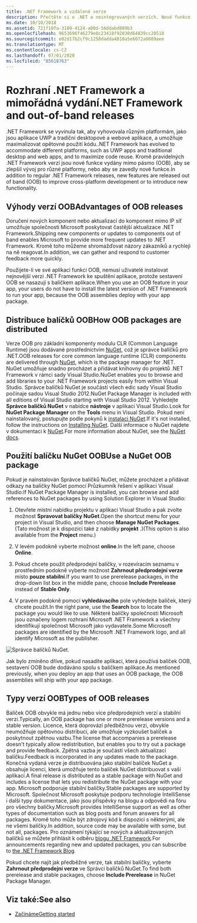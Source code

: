 ```yaml
---
title: .NET Framework a vzdálené verze
description: Přečtěte si o .NET a neintegrovaných verzích. Nové funkce jsou vydány mimo pásmo (OOB), které zlepšují vývoj pro různé platformy nebo zavádějí nové funkce.
ms.date: 10/10/2018
ms.assetid: 721f10fa-3189-4124-a00d-56ddabd889b3
ms.openlocfilehash: 9653696f46279e0c23418f92030d64839cc20518
ms.sourcegitcommit: e02d17b2cf9c1258dadda4810a5e6072a0089aee
ms.translationtype: MT
ms.contentlocale: cs-CZ
ms.lasthandoff: 07/01/2020
ms.locfileid: "85618763"
---
```

# <a name="net-framework-and-out-of-band-releases"></a><span data-ttu-id="849c8-104">Rozhraní .NET Framework a mimořádná vydání</span><span class="sxs-lookup"><span data-stu-id="849c8-104">.NET Framework and out-of-band releases</span></span>

<span data-ttu-id="849c8-105">.NET Framework se vyvinula tak, aby vyhovovala různým platformám, jako jsou aplikace UWP a tradiční desktopové a webové aplikace, a umožňuje maximalizovat opětovné použití kódu.</span><span class="sxs-lookup"><span data-stu-id="849c8-105">.NET Framework has evolved to accommodate different platforms, such as UWP apps and traditional desktop and web apps, and to maximize code reuse.</span></span> <span data-ttu-id="849c8-106">Kromě pravidelných .NET Framework verzí jsou nové funkce vydány mimo pásmo (OOB), aby se zlepšil vývoj pro různé platformy, nebo aby se zavedly nové funkce.</span><span class="sxs-lookup"><span data-stu-id="849c8-106">In addition to regular .NET Framework releases, new features are released out of band (OOB) to improve cross-platform development or to introduce new functionality.</span></span>

## <a name="advantages-of-oob-releases"></a><span data-ttu-id="849c8-107">Výhody verzí OOB</span><span class="sxs-lookup"><span data-stu-id="849c8-107">Advantages of OOB releases</span></span>

<span data-ttu-id="849c8-108">Doručení nových komponent nebo aktualizací do komponent mimo IP síť umožňuje společnosti Microsoft poskytovat častější aktualizace .NET Framework.</span><span class="sxs-lookup"><span data-stu-id="849c8-108">Shipping new components or updates to components out of band enables Microsoft to provide more frequent updates to .NET Framework.</span></span> <span data-ttu-id="849c8-109">Kromě toho můžeme shromažďovat názory zákazníků a rychleji na ně reagovat.</span><span class="sxs-lookup"><span data-stu-id="849c8-109">In addition, we can gather and respond to customer feedback more quickly.</span></span>

<span data-ttu-id="849c8-110">Použijete-li ve své aplikaci funkci OOB, nemusí uživatelé instalovat nejnovější verzi .NET Framework ke spuštění aplikace, protože sestavení OOB se nasazují s balíčkem aplikace.</span><span class="sxs-lookup"><span data-stu-id="849c8-110">When you use an OOB feature in your app, your users do not have to install the latest version of .NET Framework to run your app, because the OOB assemblies deploy with your app package.</span></span>

## <a name="how-oob-packages-are-distributed"></a><span data-ttu-id="849c8-111">Distribuce balíčků OOB</span><span class="sxs-lookup"><span data-stu-id="849c8-111">How OOB packages are distributed</span></span>

<span data-ttu-id="849c8-112">Verze OOB pro základní komponenty modulu CLR (Common Language Runtime) jsou dodávané prostřednictvím [NuGet](https://www.nuget.org/), což je správce balíčků pro .NET.</span><span class="sxs-lookup"><span data-stu-id="849c8-112">OOB releases for core common language runtime (CLR) components are delivered through [NuGet](https://www.nuget.org/), which is the package manager for .NET.</span></span> <span data-ttu-id="849c8-113">NuGet umožňuje snadno procházet a přidávat knihovny do projektů .NET Framework v rámci sady Visual Studio.</span><span class="sxs-lookup"><span data-stu-id="849c8-113">NuGet enables you to browse and add libraries to your .NET Framework projects easily from within Visual Studio.</span></span> <span data-ttu-id="849c8-114">Správce balíčků NuGet je součástí všech edic sady Visual Studio počínaje sadou Visual Studio 2012.</span><span class="sxs-lookup"><span data-stu-id="849c8-114">NuGet Package Manager is included with all editions of Visual Studio starting with Visual Studio 2012.</span></span> <span data-ttu-id="849c8-115">Vyhledejte **Správce balíčků NuGet** v nabídce **nástroje** v aplikaci Visual Studio.</span><span class="sxs-lookup"><span data-stu-id="849c8-115">Look for **NuGet Package Manager** on the **Tools** menu in Visual Studio.</span></span> <span data-ttu-id="849c8-116">Pokud není nainstalovaný, postupujte podle pokynů k [instalaci NuGet](/nuget/install-nuget-client-tools).</span><span class="sxs-lookup"><span data-stu-id="849c8-116">If it's not installed, follow the instructions on [Installing NuGet](/nuget/install-nuget-client-tools).</span></span> <span data-ttu-id="849c8-117">Další informace o NuGet najdete v dokumentaci k [NuGet](/nuget).</span><span class="sxs-lookup"><span data-stu-id="849c8-117">For more information about NuGet, see the [NuGet docs](/nuget).</span></span>

## <a name="use-a-nuget-oob-package"></a><span data-ttu-id="849c8-118">Použití balíčku NuGet OOB</span><span class="sxs-lookup"><span data-stu-id="849c8-118">Use a NuGet OOB package</span></span>

<span data-ttu-id="849c8-119">Pokud je nainstalován Správce balíčků NuGet, můžete procházet a přidávat odkazy na balíčky NuGet pomocí Průzkumník řešení v aplikaci Visual Studio:</span><span class="sxs-lookup"><span data-stu-id="849c8-119">If NuGet Package Manager is installed, you can browse and add references to NuGet packages by using Solution Explorer in Visual Studio:</span></span>

1. <span data-ttu-id="849c8-120">Otevřete místní nabídku projektu v aplikaci Visual Studio a pak zvolte možnost **Spravovat balíčky NuGet**.</span><span class="sxs-lookup"><span data-stu-id="849c8-120">Open the shortcut menu for your project in Visual Studio, and then choose **Manage NuGet Packages**.</span></span> <span data-ttu-id="849c8-121">(Tato možnost je k dispozici také z nabídky **projekt** .)</span><span class="sxs-lookup"><span data-stu-id="849c8-121">(This option is also available from the **Project** menu.)</span></span>

2. <span data-ttu-id="849c8-122">V levém podokně vyberte možnost **online**.</span><span class="sxs-lookup"><span data-stu-id="849c8-122">In the left pane, choose **Online**.</span></span>

3. <span data-ttu-id="849c8-123">Pokud chcete použít předprodejní balíčky, v rozevíracím seznamu v prostředním podokně vyberte možnost **Zahrnout předprodejní verze** místo **pouze stabilní**.</span><span class="sxs-lookup"><span data-stu-id="849c8-123">If you want to use prerelease packages, in the drop-down list box in the middle pane, choose **Include Prerelease** instead of **Stable Only**.</span></span>

4. <span data-ttu-id="849c8-124">V pravém podokně pomocí **vyhledávacího** pole vyhledejte balíček, který chcete použít.</span><span class="sxs-lookup"><span data-stu-id="849c8-124">In the right pane, use the **Search** box to locate the package you would like to use.</span></span> <span data-ttu-id="849c8-125">Některé balíčky společnosti Microsoft jsou označeny logem rozhraní Microsoft .NET Framework a všechny identifikují společnost Microsoft jako vydavatele.</span><span class="sxs-lookup"><span data-stu-id="849c8-125">Some Microsoft packages are identified by the Microsoft .NET Framework logo, and all identify Microsoft as the publisher.</span></span>

![Správce balíčků NuGet.](./media/the-net-framework-and-out-of-band-releases/nuget-package-manager-dialog.png)

<span data-ttu-id="849c8-127">Jak bylo zmíněno dříve, pokud nasadíte aplikaci, která používá balíček OOB, sestavení OOB bude dodáváno spolu s balíčkem aplikace.</span><span class="sxs-lookup"><span data-stu-id="849c8-127">As mentioned previously, when you deploy an app that uses an OOB package, the OOB assemblies will ship with your app package.</span></span>

## <a name="types-of-oob-releases"></a><span data-ttu-id="849c8-128">Typy verzí OOB</span><span class="sxs-lookup"><span data-stu-id="849c8-128">Types of OOB releases</span></span>

<span data-ttu-id="849c8-129">Balíček OOB obvykle má jednu nebo více předprodejních verzí a stabilní verzi.</span><span class="sxs-lookup"><span data-stu-id="849c8-129">Typically, an OOB package has one or more prerelease versions and a stable version.</span></span> <span data-ttu-id="849c8-130">Licence, která doprovází předběžnou verzi, obvykle neumožňuje opětovnou distribuci, ale umožňuje vyzkoušet balíček a poskytnout zpětnou vazbu.</span><span class="sxs-lookup"><span data-stu-id="849c8-130">The license that accompanies a prerelease doesn't typically allow redistribution, but enables you to try out a package and provide feedback.</span></span> <span data-ttu-id="849c8-131">Zpětná vazba je součástí všech aktualizací balíčku.</span><span class="sxs-lookup"><span data-stu-id="849c8-131">Feedback is incorporated in any updates made to the package.</span></span> <span data-ttu-id="849c8-132">Konečná vydaná verze je distribuována jako stabilní balíček NuGet a obsahuje licenci, která umožňuje tento balíček NuGet distribuovat s vaší aplikací.</span><span class="sxs-lookup"><span data-stu-id="849c8-132">A final release is distributed as a stable package with NuGet and includes a license that lets you redistribute the NuGet package with your app.</span></span> <span data-ttu-id="849c8-133">Microsoft podporuje stabilní balíčky.</span><span class="sxs-lookup"><span data-stu-id="849c8-133">Stable packages are supported by Microsoft.</span></span> <span data-ttu-id="849c8-134">Společnost Microsoft poskytuje podporu technologie IntelliSense i další typy dokumentace, jako jsou příspěvky na blogu a odpovědi na fóru pro všechny balíčky.</span><span class="sxs-lookup"><span data-stu-id="849c8-134">Microsoft provides IntelliSense support as well as other types of documentation such as blog posts and forum answers for all packages.</span></span> <span data-ttu-id="849c8-135">Kromě toho může být zdrojový kód k dispozici s některými, ale ne všemi balíčky.</span><span class="sxs-lookup"><span data-stu-id="849c8-135">In addition, source code may be available with some, but not all, packages.</span></span> <span data-ttu-id="849c8-136">Pro oznámení týkající se nových a aktualizovaných balíčků se můžete přihlásit k odběru [blogu .NET Framework](https://devblogs.microsoft.com/dotnet/).</span><span class="sxs-lookup"><span data-stu-id="849c8-136">For announcements regarding new and updated packages, you can subscribe to [the .NET Framework Blog](https://devblogs.microsoft.com/dotnet/).</span></span>

<span data-ttu-id="849c8-137">Pokud chcete najít jak předběžné verze, tak stabilní balíčky, vyberte **Zahrnout předprodejní verze** ve Správci balíčků NuGet.</span><span class="sxs-lookup"><span data-stu-id="849c8-137">To find both prerelease and stable packages, choose **Include Prerelease** in NuGet Package Manager.</span></span>

## <a name="see-also"></a><span data-ttu-id="849c8-138">Viz také:</span><span class="sxs-lookup"><span data-stu-id="849c8-138">See also</span></span>

- [<span data-ttu-id="849c8-139">Začínáme</span><span class="sxs-lookup"><span data-stu-id="849c8-139">Getting started</span></span>](index.md)
